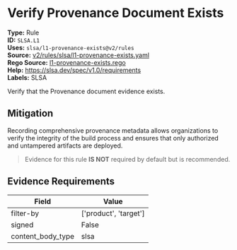 # Verify Provenance Document Exists  
**Type:** Rule  
**ID:** `SLSA.L1`  
**Uses:** `slsa/l1-provenance-exists@v2/rules`  
**Source:** [v2/rules/slsa/l1-provenance-exists.yaml](https://github.com/scribe-public/sample-policies/v2/rules/slsa/l1-provenance-exists.yaml)  
**Rego Source:** [l1-provenance-exists.rego](https://github.com/scribe-public/sample-policies/v2/rules/slsa/l1-provenance-exists.rego)  
**Help:** https://slsa.dev/spec/v1.0/requirements  
**Labels:** SLSA  

Verify that the Provenance document evidence exists.


## Mitigation  
Recording comprehensive provenance metadata allows organizations to verify the integrity of the build process and ensures that only authorized and untampered artifacts are deployed.

> Evidence for this rule **IS NOT** required by default but is recommended.


## Evidence Requirements  
| Field | Value |
|-------|-------|
| filter-by | ['product', 'target'] |
| signed | False |
| content_body_type | slsa |

